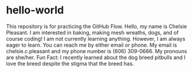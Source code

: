 # hello-world
This repository is for practicing the GitHub Flow.
Hello, my name is Chelsie Pleasant. 
I am interested in baking, making mesh wreaths, dogs, and of course coding!
I am not currently learning anything. However, I am always eager to learn. 
You can reach me by either email or phone. My email is chelsie.c.pleasant and my phone number is (606) 309-0666.
My pronouns are she/her.
Fun Fact: I recently learned about the dog breed pitbulls and I love the breed despite the stigma that the breed has. 
